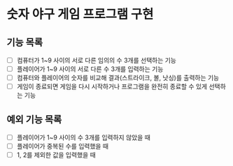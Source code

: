 # 숫자 야구 게임 프로그램 구현

## 기능 목록
- [ ] 컴퓨터가 1~9 사이의 서로 다른 임의의 수 3개를 선택하는 기능
- [ ] 플레이어가 1~9 사이의 서로 다른 수 3개를 입력하는 기능
- [ ] 컴퓨터와 플레이어의 숫자를 비교해 결과(스트라이크, 볼, 낫싱)를 출력하는 기능
- [ ] 게임이 종료되면 게임을 다시 시작하거나 프로그램을 완전히 종료할 수 있게 선택하는 기능

## 예외 기능 목록
- [ ] 플레이어가 1~9 사이의 수 3개를 입력하지 않았을 때
- [ ] 플레이어가 중복된 수를 입력했을 때
- [ ] 1, 2를 제외한 값을 입력했을 때